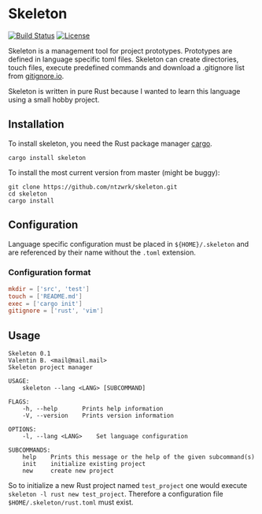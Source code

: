 # Skeleton

[![Build Status](https://travis-ci.org/ntzwrk/skeleton.svg?branch=master)](https://travis-ci.org/ntzwrk/skeleton)
[![License](https://img.shields.io/badge/license-MIT-green.svg)](https://github.com/ntzwrk/skeleton/blob/master/LICENSE)

Skeleton is a management tool for project prototypes. Prototypes are defined in language specific toml files. Skeleton can create directories, touch files, execute predefined commands and download a .gitignore list from [gitignore.io](https://gitignore.io).

Skeleton is written in pure Rust because I wanted to learn this language using a small hobby project.

## Installation

To install skeleton, you need the Rust package manager [cargo](https://github.com/rust-lang/cargo).

```
cargo install skeleton
```

To install the most current version from master (might be buggy):

```
git clone https://github.com/ntzwrk/skeleton.git
cd skeleton
cargo install
```

## Configuration

Language specific configuration must be placed in `${HOME}/.skeleton` and are referenced by their name without the `.toml` extension.

### Configuration format

```toml
mkdir = ['src', 'test']
touch = ['README.md']
exec = ['cargo init']
gitignore = ['rust', 'vim']
```

## Usage
```
Skeleton 0.1
Valentin B. <mail@mail.mail>
Skeleton project manager

USAGE:
    skeleton --lang <LANG> [SUBCOMMAND]

FLAGS:
    -h, --help       Prints help information
    -V, --version    Prints version information

OPTIONS:
    -l, --lang <LANG>    Set language configuration

SUBCOMMANDS:
    help    Prints this message or the help of the given subcommand(s)
    init    initialize existing project
    new     create new project
```

So to initialize a new Rust project named `test_project` one would execute `skeleton -l rust new test_project`. Therefore a configuration file `$HOME/.skeleton/rust.toml` must exist.
